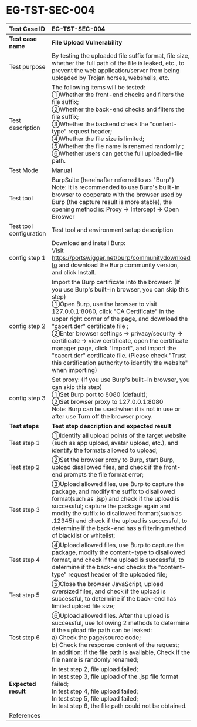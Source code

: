 # EG-TST-SEC-004



| Test Case ID            | EG-TST-SEC-004                                               |
| :---------------------- | :----------------------------------------------------------- |
| **Test case name**      | **File Upload Vulnerability**                                |
| Test purpose            | By testing the uploaded file suffix format, file size, whether the full  path of the file is leaked, etc., to prevent the web application/server  from being uploaded by Trojan horses, webshells, etc. |
| Test description        | The following items will be tested:<br/>①Whether the front-end checks and filters the file suffix;<br/>②Whether the back-end checks and filters the file suffix;<br/>③Whether the backend check the "content-type" request header;<br/>④Whether the file size is limited;<br/>⑤Whether the file name is renamed randomly ;<br/>⑥Whether users can get the full uploaded-file path. |
| Test Mode               | Manual                                                       |
| Test tool               | BurpSuite (hereinafter referred to as "Burp")<br/>Note: It is recommended to use Burp's built-in browser to cooperate with the  browser used by Burp (the capture result is more stable),  the  opening method is: Proxy -> Intercept -> Open Broswer |
| Test tool configuration | Test tool and environment setup description                  |
| config step 1           | Download and install Burp: <br/>Visit [https://portswigger.net/burp/communitydownload to](https://translate.google.com/translate?hl=zh-CN&prev=_t&sl=zh-CN&tl=en&u=https://portswigger.net/burp/communitydownload) and download the Burp community version, and click Install. |
| config step 2           | Import the Burp certificate into the browser: (If you use Burp's built-in browser, you can skip this step) <br/>①Open Burp, use the browser to visit 127.0.0.1:8080, click "CA Certificate"  in the upper right corner of the page, and download the "cacert.der"  certificate file ; <br/>②Enter browser settings -> privacy/security -> certificate -> view certificate, open the certificate manager page, click "Import", and  import the "cacert.der" certificate file. (Please check "Trust this certification authority to identify the website" when importing) |
| config step 3           | Set proxy: (If you use Burp's built-in browser, you can skip this step) <br/>①Set Burp port to 8080 (default); <br/>②Set browser proxy to 127.0.0.1:8080 <br/>Note: Burp can be used when it is not in use or after use Turn off the browser proxy. |
| **Test steps**          | **Test step description and expected result**                |
| Test step 1             | ①Identify all upload points of the target website (such as app upload, avatar upload, etc.), and identify the formats allowed to upload;<br/> |
| Test step 2             | ②Set the browser proxy to Burp, start Burp, upload disallowed files, and check if the front-end prompts the file format error;<br/> |
| Test step 3             | ③Upload allowed files, use Burp to capture the package, and  modify the suffix to disallowed format(such as .jsp)  and check if the upload is successful;  capture the package again and modify the suffix to disallowed formart(such as .12345) and check if the upload is successful, to determine if the back-end has a filtering method of blacklist or whitelist;<br/> |
| Test step 4             | ④Upload allowed files, use Burp to capture the package, modify the  content-type to disallowed format, and check if the upload is successful, to determine if the  back-end checks the "content-type" request header of the uploaded file;<br/> |
| Test step 5             | ⑤Close the browser JavaScript, upload oversized files, and check if the upload is successful, to determine if the back-end has limited upload file size;<br/> |
| Test step 6             | ⑥Upload allowed files. After the upload is  successful, use following 2 methods to determine if the upload file path can be leaked: <br/>a)  Check the page/source code; <br/>b)  Check the response content of the request;<br/>In addition: if the file path is available, Check if the file name is randomly renamed;<br/> |
| **Expected result**     | In test step 2, file upload failed; <br/>In test step 3, file upload of the .jsp file format failed; <br/>In test step 4, file upload failed; <br/>In test step 5, file upload failed; <br/>In test step 6, the file path could not be obtained. |
| References              |                                                              |

